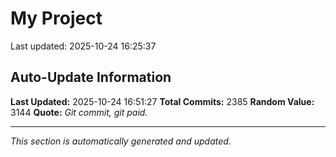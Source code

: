 # My Project


Last updated: 2025-10-24 16:25:37
























































































































































































































































































































































































































































































































































































































































































































































































































































































































































































































































































































































































































































































































































































































































































































































































































































































































































































































































































































































































































































































































































































































































































































































































































































































































































































































































































































































































































































































## Auto-Update Information

**Last Updated:** 2025-10-24 16:51:27
**Total Commits:** 2385
**Random Value:** 3144
**Quote:** _Git commit, git paid._

---
_This section is automatically generated and updated._